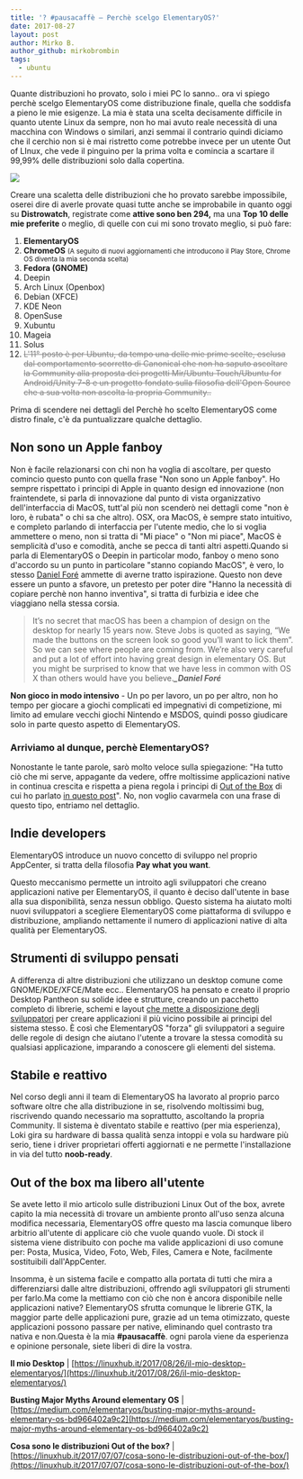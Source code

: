 ```yaml
---
title: '? #pausacaffè – Perchè scelgo ElementaryOS?'
date: 2017-08-27
layout: post
author: Mirko B.
author_github: mirkobrombin
tags:
  - ubuntu
---
```

Quante distribuzioni ho provato, solo i miei PC lo sanno.. ora vi spiego perchè scelgo ElementaryOS come distribuzione finale, quella che soddisfa a pieno le mie esigenze. La mia è stata una scelta decisamente difficile in quanto utente Linux da sempre, non ho mai avuto reale necessità di una macchina con Windows o similari, anzi semmai il contrario quindi diciamo che il cerchio non si è mai ristretto come potrebbe invece per un utente Out of LInux, che vede il pinguino per la prima volta e comincia a scartare il 99,99% delle distribuzioni solo dalla copertina. 

![](https://linuxhub.it/wordpress/wp-content/uploads/2017/08/Schermata-del-2017-08-27-18.25.32.png)

Creare una scaletta delle distribuzioni che ho provato sarebbe impossibile, oserei dire di averle provate quasi tutte anche se improbabile in quanto oggi su **Distrowatch**, registrate come **attive sono ben 294,** ma una **Top 10 delle mie preferite** o meglio, di quelle con cui mi sono trovato meglio, si può fare:

1.  **ElementaryOS**
2.  **ChromeOS** <small>(A seguito di nuovi aggiornamenti che introducono il Play Store, Chrome OS diventa la mia seconda scelta)</small>
3.  **Fedora (GNOME)**
4.  Deepin
5.  Arch Linux (Openbox)
6.  Debian (XFCE)
7.  KDE Neon
8.  OpenSuse
9.  Xubuntu
10.  Mageia
11.  Solus
12.  <span style="color: #808080;"><del>L'11° posto è per Ubuntu, da tempo una delle mie prime scelte, esclusa dal comportamento scorretto di Canonical che non ha saputo ascoltare la Community alla proposta dei progetti Mir/Ubuntu Touch/Ubuntu for Android/Unity 7-8 e un progetto fondato sulla filosofia dell'Open Source che a sua volta non ascolta la propria Community..</del></span>

Prima di scendere nei dettagli del Perchè ho scelto ElementaryOS come distro finale, c'è da puntualizzare qualche dettaglio.

## Non sono un Apple fanboy
Non è facile relazionarsi con chi non ha voglia di ascoltare, per questo comincio questo punto con quella frase "Non sono un Apple fanboy". Ho sempre rispettato i principi di Apple in quanto design ed innovazione (non fraintendete, si parla di innovazione dal punto di vista organizzativo dell'interfaccia di MacOS, tutt'al più non scenderò nei dettagli come "non è loro, è rubata" o chi sa che altro). OSX, ora MacOS, è sempre stato intuitivo, e completo parlando di interfaccia per l'utente medio, che lo si voglia ammettere o meno, non si tratta di "Mi piace" o "Non mi piace", MacOS è semplicità d'uso e comodità, anche se pecca di tanti altri aspetti.Quando si parla di ElementaryOS o Deepin in particolar modo, fanboy o meno sono d'accordo su un punto in particolare "stanno copiando MacOS", è vero, lo stesso [Daniel Foré](https://medium.com/elementaryos/busting-major-myths-around-elementary-os-bd966402a9c2) ammette di averne tratto ispirazione. Questo non deve essere un punto a sfavore, un pretesto per poter dire "Hanno la necessità di copiare perchè non hanno inventiva", si tratta di furbizia e idee che viaggiano nella stessa corsia.

> It’s no secret that macOS has been a champion of design on the desktop for nearly 15 years now. Steve Jobs is quoted as saying, “We made the buttons on the screen look so good you’ll want to lick them”. So we can see where people are coming from. We’re also very careful and put a lot of effort into having great design in elementary OS. But you might be surprised to know that we have less in common with OS X than others would have you believe._**_Daniel Foré**_

**Non gioco in modo intensivo** - Un po per lavoro, un po per altro, non ho tempo per giocare a giochi complicati ed impegnativi di competizione, mi limito ad emulare vecchi giochi Nintendo e MSDOS, quindi posso giudicare solo in parte questo aspetto di ElementaryOS.

### Arriviamo al dunque, perchè ElementaryOS?

Nonostante le tante parole, sarò molto veloce sulla spiegazione: "Ha tutto ciò che mi serve, appagante da vedere, offre moltissime applicazioni native in continua crescita e rispetta a piena regola i principi di [Out of the Box](https://linuxhub.it/2017/07/07/cosa-sono-le-distribuzioni-out-of-the-box/) di cui ho parlato [in questo post](https://linuxhub.it/2017/07/07/cosa-sono-le-distribuzioni-out-of-the-box/)". No, non voglio cavarmela con una frase di questo tipo, entriamo nel dettaglio.

## Indie developers
ElementaryOS introduce un nuovo concetto di sviluppo nel proprio AppCenter, si tratta della filosofia **Pay what you want**. 

Questo meccanismo permette un introito agli sviluppatori che creano applicazioni native per ElementaryOS, il quanto è deciso dall'utente in base alla sua disponibilità, senza nessun obbligo. Questo sistema ha aiutato molti nuovi sviluppatori a scegliere ElementaryOS come piattaforma di sviluppo e distribuzione, ampliando nettamente il numero di applicazioni native di alta qualità per ElementaryOS.

## Strumenti di sviluppo pensati
A differenza di altre distribuzioni che utilizzano un desktop comune come GNOME/KDE/XFCE/Mate ecc.. ElementaryOS ha pensato e creato il proprio Desktop Pantheon su solide idee e strutture, creando un pacchetto completo di librerie, schemi e layout [che mette a disposizione degli sviluppatori](https://developer.elementary.io/) per creare applicazioni il più vicino possibile ai principi del sistema stesso. È così che ElementaryOS "forza" gli sviluppatori a seguire delle regole di design che aiutano l'utente a trovare la stessa comodità su qualsiasi applicazione, imparando a conoscere gli elementi del sistema.

## Stabile e reattivo
Nel corso degli anni il team di ElementaryOS ha lavorato al proprio parco software oltre che alla distribuzione in se, risolvendo moltissimi bug, riscrivendo quando necessario ma soprattutto, ascoltando la propria Community. Il sistema è diventato stabile e reattivo (per mia esperienza), Loki gira su hardware di bassa qualità senza intoppi e vola su hardware più serio, tiene i driver proprietari offerti aggiornati e ne permette l'installazione in via del tutto **noob-ready**.

## Out of the box ma libero all'utente
Se avete letto il mio articolo sulle distribuzioni Linux Out of the box, avrete capito la mia necessità di trovare un ambiente pronto all'uso senza alcuna modifica necessaria, ElementaryOS offre questo ma lascia comunque libero arbitrio all'utente di applicare ciò che vuole quando vuole. Di stock il sistema viene distribuito con poche ma valide applicazioni di uso comune per: Posta, Musica, Video, Foto, Web, Files, Camera e Note, facilmente sostituibili dall'AppCenter.

Insomma, è un sistema facile e compatto alla portata di tutti che mira a differenziarsi dalle altre distribuzioni, offrendo agli sviluppatori gli strumenti per farlo.Ma come la mettiamo con ciò che non è ancora disponibile nelle applicazioni native? ElementaryOS sfrutta comunque le librerie GTK, la maggior parte delle applicazioni pure, grazie ad un tema otimizzato, queste applicazioni possono passare per native, eliminando quel contrasto tra nativa e non.Questa è la mia **#pausacaffè**. ogni parola viene da esperienza e opinione personale, siete liberi di dire la vostra. 

**Il mio Desktop** | [https://linuxhub.it/2017/08/26/il-mio-desktop-elementaryos/](https://linuxhub.it/2017/08/26/il-mio-desktop-elementaryos/)

**Busting Major Myths Around elementary OS** | [https://medium.com/elementaryos/busting-major-myths-around-elementary-os-bd966402a9c2](https://medium.com/elementaryos/busting-major-myths-around-elementary-os-bd966402a9c2)

**Cosa sono le distribuzioni Out of the box?** | [https://linuxhub.it/2017/07/07/cosa-sono-le-distribuzioni-out-of-the-box/](https://linuxhub.it/2017/07/07/cosa-sono-le-distribuzioni-out-of-the-box/)